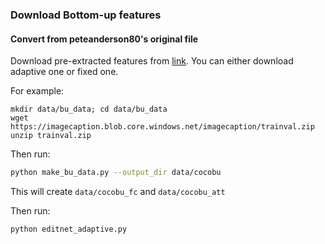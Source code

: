 ### Download Bottom-up features

#### Convert from peteanderson80's original file
Download pre-extracted features from [link](https://github.com/peteanderson80/bottom-up-attention). You can either download adaptive one or fixed one.

For example:
```
mkdir data/bu_data; cd data/bu_data
wget https://imagecaption.blob.core.windows.net/imagecaption/trainval.zip
unzip trainval.zip

```

Then run:

```bash
python make_bu_data.py --output_dir data/cocobu
```

This will create `data/cocobu_fc` and `data/cocobu_att`

Then run:
```bash
python editnet_adaptive.py
```

